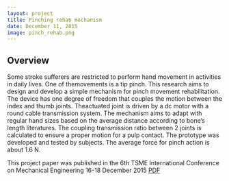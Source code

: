 ```yaml
---
layout: project
title: Pinching rehab mechanism
date: December 11, 2015
image: pinch_rehab.png
---
```


## Overview
Some stroke sufferers are restricted to perform hand movement in activities in daily lives. 
One of themovements is a tip pinch. This research aims to design and develop a simple mechanism 
for pinch movement rehabilitation. The device has one degree of freedom that couples the motion 
between the index and thumb joints. Theactuated joint is driven by a dc motor with a round cable 
transmission system. The mechanism aims to adapt with regular hand sizes based on the average distance 
according to bone’s length literatures. The coupling transmission ratio between 2 joints is calculated 
to ensure a proper motion for a pulp contact. The prototype was developed and
tested by subjects. The average force for pinch action is about 1.6 N.

This project paper was published in the 6th TSME International Conference on Mechanical Engineering 16-18 December 2015
[PDF](https://drive.google.com/open?id=0Byrjc829ZsdHeWU0SFlmSXptTVQwVUNOUXZHaDBJdVBaVENn)